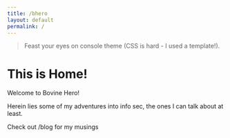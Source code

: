 ```yaml
---
title: /bhero
layout: default
permalink: /
---
```


> Feast your eyes on console theme (CSS is hard - I used a template!).

# This is Home!

Welcome to Bovine Hero! 

Herein lies some of my adventures into info sec, the ones I can talk about at least.

Check out /blog for my musings

